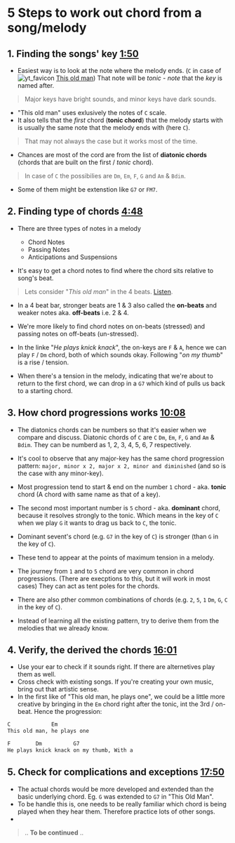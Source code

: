 # 5 Steps to work out chord from a song/melody

## 1. Finding the songs' key [1:50](https://www.youtube.com/watch?v=ilcfgQ3lZus&t=110s)

- Easiest way is to look at the note where the melody ends. (`C` in case of ![yt_favicon](https://www.youtube.com/s/desktop/e9a67dcd/img/favicon.ico)  [This old man](https://youtu.be/v0_iIpfdTXw)) That note will be *tonic* - *note* that the *key* is named after.

> Major keys have bright sounds, and minor keys have dark sounds.

- "This old man" uses exlusively the notes of `C` scale.
- It also tells that the _first_ chord (**tonic chord**) that the melody starts with is usually the same note that the melody ends with (here `C`).

> That may not always the case but it works most of the time.

- Chances are most of the cord are from the list of **diatonic chords** (chords that are built on the first / *tonic* chord).

> In case of `C` the possibilies are `Dm`, `Em`, `F`, `G` and `Am` & `Bdim`.

- Some of them might be extenstion like `G7` or `FM7`.

## 2. Finding type of chords [4:48](https://www.youtube.com/watch?v=ilcfgQ3lZus&t=288s)

- There are three types of notes in a melody
  - Chord Notes
  - Passing Notes
  - Anticipations and Suspensions

- It's easy to get a chord notes to find where the chord sits relative to song's beat.

> Lets consider "*This old man*" in the 4 beats. [Listen](https://youtu.be/ilcfgQ3lZus?list=PLpOuhygfD7QmXR6JEBHlScLaQzcu1qjej&t=367).

- In a 4 beat bar, stronger beats are 1 & 3 also called the **on-beats** and weaker notes aka. **off-beats** i.e. 2 & 4.
- We're more likely to find chord notes on on-beats (stressed) and passing notes on off-beats (un-stressed).

- In the linke "*He plays knick knack*", the on-keys are `F` & `A`, hence we can play `F` / `Dm` chord, both of which sounds okay. Following "*on my thumb*" is a rise / tension.
- When there's a tension in the melody, indicating that we're about to return to the first chord, we can drop in a `G7` which kind of pulls us back to a starting chord.

## 3. How chord progressions works [10:08](https://www.youtube.com/watch?v=ilcfgQ3lZus&t=608s)

- The diatonics chords can be numbers so that it's easier when we compare and discuss. Diatonic chords of `C` are `C` `Dm`, `Em`, `F`, `G` and `Am` & `Bdim`. They can be numberd as 1, 2, 3, 4, 5, 6, 7 respectively.
- It's cool to observe that any major-key has the same chord progression pattern: `major, minor x 2, major x 2, minor and diminished` (and so is the case with any minor-key).
- Most progression tend to start & end on the number `1` chord - aka. **tonic** chord (A chord with same name as that of a key).
- The second most important number is `5` chord - aka. **dominant** chord, because it resolves strongly to the tonic. Which means in the key of `C` when we play `G` it wants to drag us back to `C`, the tonic.
- Dominant sevent's chord (e.g. `G7` in the key of `C`) is stronger (than `G` in the key of `C`).
- These tend to appear at the points of maximum tension in a melody.
- The journey from `1` and to `5` chord are very common in chord progressions. (There are execptions to this, but it will work in most cases) They can act as tent poles for the chords.

- There are also pther common combinations of chords (e.g. `2`, `5`, `1` `Dm`, `G`, `C` in the key of `C`).
- Instead of learning all the existing pattern, try to derive them from the melodies that we already know.

## 4. Verify, the derived the chords [16:01](https://www.youtube.com/watch?v=ilcfgQ3lZus&t=961s)

- Use your ear to check if it sounds right. If there are alternetives play them as well.
- Cross check with existing songs. If you're creating your own music, bring out that artistic sense.
- In the first like of "This old man, he plays one", we could be a little more creative by bringing in the `Em` chord right after the tonic, int the 3rd / on-beat. Hence the progression:

```txt
C             Em
This old man, he plays one

F        Dm          G7
He plays knick knack on my thumb, With a
```

## 5. Check for complications and exceptions [17:50](https://www.youtube.com/watch?v=ilcfgQ3lZus&t=1070s)

- The actual chords would be more developed and extended than the basic underlying chord. Eg. `G` was extended to `G7` in "This Old Man".
- To be handle this is, one needs to be really familiar which chord is being played when they hear them. Therefore practice lots of other songs.
- 

> .. **To be continued** ..
